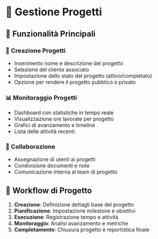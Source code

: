 
# 📂 Gestione Progetti

## 🎯 Funzionalità Principali

### 📝 Creazione Progetti
- Inserimento nome e descrizione del progetto
- Selezione del cliente associato
- Impostazione dello stato del progetto (attivo/completato)
- Opzione per rendere il progetto pubblico o privato

### 📊 Monitoraggio Progetti
- Dashboard con statistiche in tempo reale
- Visualizzazione ore lavorate per progetto
- Grafici di avanzamento e timeline
- Lista delle attività recenti

### 👥 Collaborazione
- Assegnazione di utenti ai progetti
- Condivisione documenti e note
- Comunicazione interna al team di progetto

## 🔄 Workflow di Progetto

1. **Creazione**: Definizione dettagli base del progetto
2. **Pianificazione**: Impostazione milestone e obiettivi
3. **Esecuzione**: Registrazione tempo e attività
4. **Monitoraggio**: Analisi avanzamento e metriche
5. **Completamento**: Chiusura progetto e reportistica finale
